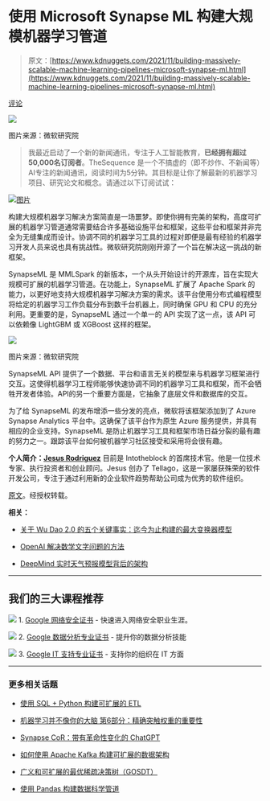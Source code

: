 # 使用 Microsoft Synapse ML 构建大规模机器学习管道

> 原文：[https://www.kdnuggets.com/2021/11/building-massively-scalable-machine-learning-pipelines-microsoft-synapse-ml.html](https://www.kdnuggets.com/2021/11/building-massively-scalable-machine-learning-pipelines-microsoft-synapse-ml.html)

[评论](#comments)

![](../Images/f2796ab8c012a63cd8dcacbd2643f9ae.png)

图片来源：微软研究院

> 我最近启动了一个新的新闻通讯，专注于人工智能教育，**已经拥有超过50,000名订阅者**。TheSequence 是一个不搞虚的（即不炒作、不新闻等）AI专注的新闻通讯，阅读时间为5分钟。其目标是让你了解最新的机器学习项目、研究论文和概念。请通过以下订阅试试：

[![图片](../Images/f2aed90f956dea213be7c9bbf9cd7072.png)](https://thesequence.substack.com/)

构建大规模机器学习解决方案简直是一场噩梦。即使你拥有完美的架构，高度可扩展的机器学习管道通常需要结合许多基础设施平台和框架，这些平台和框架并非完全为无缝集成而设计。协调不同的机器学习工具的过程对即便是最有经验的机器学习开发人员来说也具有挑战性。微软研究院刚刚开源了一个旨在解决这一挑战的新框架。

SynapseML 是 MMLSpark 的新版本，一个从头开始设计的开源库，旨在实现大规模可扩展的机器学习管道。在功能上，SynapseML 扩展了 Apache Spark 的能力，以更好地支持大规模机器学习解决方案的需求。该平台使用分布式编程模型将给定的机器学习工作负载分布到数千台机器上，同时确保 GPU 和 CPU 的充分利用。更重要的是，SynapseML 通过一个单一的 API 实现了这一点，该 API 可以依赖像 LightGBM 或 XGBoost 这样的框架。

![](../Images/7527400214b7393f6b4a43162871c31b.png)

图片来源：微软研究院

SynapseML API 提供了一个数据、平台和语言无关的模型来与机器学习框架进行交互。这使得机器学习工程师能够快速协调不同的机器学习工具和框架，而不会牺牲开发者体验。API的另一个重要方面是，它抽象了底层文件和数据库的交互。

为了给 SynapseML 的发布增添一些分发的亮点，微软将该框架添加到了 Azure Synapse Analytics 平台中。这确保了该平台作为原生 Azure 服务提供，并具有相应的企业支持。SynapseML 是防止机器学习工具和框架市场日益分裂的最有趣的努力之一。跟踪该平台如何被机器学习社区接受和采用将会很有趣。

**个人简介：[Jesus Rodriguez](https://www.linkedin.com/in/jesusmrv/)** 目前是 Intotheblock 的首席技术官。他是一位技术专家、执行投资者和创业顾问。Jesus 创办了 Tellago，这是一家屡获殊荣的软件开发公司，专注于通过利用新的企业软件趋势帮助公司成为优秀的软件组织。

[原文](https://jrodthoughts.medium.com/microsoft-synapse-ml-provides-a-single-interface-for-building-massively-scalable-machine-learning-fa73a47f5fcd)。经授权转载。

**相关：**

+   [关于 Wu Dao 2.0 的五个关键事实：迄今为止构建的最大变换器模型](/2021/09/five-key-facts-wu-dao-largest-transformer-model.html)

+   [OpenAI 解决数学文字问题的方法](/2021/11/open-ai-approach-solve-math-word-problems.html)

+   [DeepMind 实时天气预报模型背后的架构](/2021/10/architecture-deepmind-model-near-real-time-weather-forecasts.html)

* * *

## 我们的三大课程推荐

![](../Images/0244c01ba9267c002ef39d4907e0b8fb.png) 1\. [Google 网络安全证书](https://www.kdnuggets.com/google-cybersecurity) - 快速进入网络安全职业生涯。

![](../Images/e225c49c3c91745821c8c0368bf04711.png) 2\. [Google 数据分析专业证书](https://www.kdnuggets.com/google-data-analytics) - 提升你的数据分析技能

![](../Images/0244c01ba9267c002ef39d4907e0b8fb.png) 3\. [Google IT 支持专业证书](https://www.kdnuggets.com/google-itsupport) - 支持你的组织在 IT 方面

* * *

### 更多相关话题

+   [使用 SQL + Python 构建可扩展的 ETL](https://www.kdnuggets.com/2022/04/building-scalable-etl-sql-python.html)

+   [机器学习并不像你的大脑 第6部分：精确突触权重的重要性](https://www.kdnuggets.com/2022/08/machine-learning-like-brain-part-6-importance-precise-synapse-weights-ability-set-quickly.html)

+   [Synapse CoR：带有革命性变化的 ChatGPT](https://www.kdnuggets.com/synapse-cor-chatgpt-with-a-revolutionary-twist)

+   [如何使用 Apache Kafka 构建可扩展的数据架构](https://www.kdnuggets.com/2023/04/build-scalable-data-architecture-apache-kafka.html)

+   [广义和可扩展的最优稀疏决策树（GOSDT）](https://www.kdnuggets.com/2023/02/generalized-scalable-optimal-sparse-decision-treesgosdt.html)

+   [使用 Pandas 构建数据科学管道](https://www.kdnuggets.com/building-data-science-pipelines-using-pandas)
